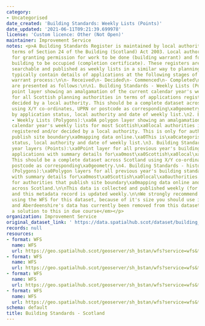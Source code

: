 ```yaml
---
category:
- Uncategorised
date_created: 'Building Standards: Weekly Lists (Points)'
date_updated: '2021-06-11T09:21:39.699978'
license: 'Custom licence: Other (Not Open)'
maintainer: Improvement Service
notes: <p>A Building Standards Register is maintained by local authorities under the
  terms of Section 24 of the Building (Scotland) Act 2003. Local authorities are responsible
  for granting permission for work to be done (building warrant) and for a completed
  building to be occupied (completion certificate). These registers are online and
  searchable and published as weekly lists in a similar way to planning applications.\n\nRegisters
  typically contain details of applications at the following stages of the building
  warrant process:\n\n- Received\n- Decided\n- Commenced\n- Completed\n\nThe datasets
  are presented as follows:\n\n1. Building Standards - Weekly Lists (Points):\xa0\xa0A
  point layer showing an amalgamation of the current calendar year's weekly lists
  for all Scottish planning authorities in terms of applications registered and/or
  decided by a local authority. This should be a complete dataset across Scotland
  using X/Y co-ordinates, UPRN or postcode as corresponding\xa0geometry. This is categorised
  by application status, local authority and date of weekly list.\n2. Building Standards
  - Weekly Lists (Polygons):\xa0A polygon layer showing an amalgamation of the current
  calendar year's weekly lists for most Scottish\xa0local authorities in terms of\xa0applications
  registered and/or decided by a local authority. This is only for authorities that
  publish site boundary\xa0mapping data online.\xa0This is\xa0categorised\xa0by application
  status, local authority and date of weekly list.\n3. Building Standards - historic
  year layers (Points):\xa0Point layer for all previous year's building standards
  applications with summary details for\xa0most\xa0Scottish\xa0local\xa0authorities.
  This should be a complete dataset across Scotland using X/Y co-ordinates, UPRN or
  postcode as corresponding\xa0geometry.\n4. Building Standards - historic year layers
  (Polygons):\xa0Polygon layers for all previous year's building standards applications
  with summary details for\xa0most\xa0Scottish\xa0local\xa0authorities. This is only
  for authorities that publish site boundary\xa0mapping data online and is not complete
  across Scotland.\n\nThis data is collected and published weekly (for weekly lists)
  and this metadata record is updated weekly.\n\nWe strongly recommend that, when
  using the WFS for this dataset, because of it's size you should use it with a filter.\n\n<em>Moray
  and Aberdeenshire's data has currently been removed from this dataset. We will find
  a solution to this in due course</em></p>
organization: Improvement Service
original_dataset_link: ' https://data.spatialhub.scot/dataset/building_standards-is'
records: null
resources:
- format: WFS
  name: WFS
  url: https://geo.spatialhub.scot/geoserver/sh_bstan/wfs?service=wfs&typeName=sh_bstan:pub_bstanweekpnt
- format: WFS
  name: WFS
  url: https://geo.spatialhub.scot/geoserver/sh_bstan/wfs?service=wfs&typeName=sh_bstan:pub_bstanweekpol
- format: WFS
  name: WFS
  url: https://geo.spatialhub.scot/geoserver/sh_bstan/wfs?service=wfs&typeName=sh_bstan:pub_bstanyearpnt
- format: WFS
  name: WFS
  url: https://geo.spatialhub.scot/geoserver/sh_bstan/wfs?service=wfs&typeName=sh_bstan:pub_bstanyearpol
schema: default
title: Building Standards - Scotland
---
```

